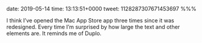 date: 2019-05-14
time: 13:13:51+0000
tweet: 1128287307671453697
%%%

I think I’ve opened the Mac App Store app three times since it was redesigned. Every time I’m surprised by how large the text and other elements are. It reminds me of Duplo.

